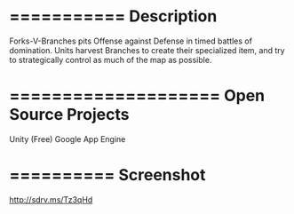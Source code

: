 ===========
Description
===========
Forks-V-Branches pits Offense against Defense in timed battles of domination.  Units harvest Branches to create their specialized item, and try to strategically control as much of the map as possible.

====================
Open Source Projects
====================
Unity (Free)
Google App Engine

==========
Screenshot
==========
http://sdrv.ms/Tz3qHd